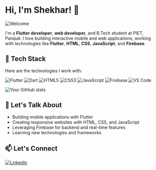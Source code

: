 # Hi, I'm Shekhar! 👋

![Welcome](https://user-images.githubusercontent.com/74038190/212897782-96581536-54a0-4b87-87b4-5e55f95e8a8b.gif)

I'm a **Flutter developer**, **web developer**, and B.Tech student at PIET, Panipat. I love building interactive mobile and web applications, working with technologies like **Flutter**, **HTML**, **CSS**, **JavaScript**, and **Firebase**.

## 🔧 Tech Stack
Here are the technologies I work with:

<p align="left">
  <img src="https://img.shields.io/badge/Flutter-%2302569B.svg?style=for-the-badge&logo=Flutter&logoColor=white" alt="Flutter"/>
  <img src="https://img.shields.io/badge/Dart-%230175C2.svg?style=for-the-badge&logo=dart&logoColor=white" alt="Dart"/>
  <img src="https://img.shields.io/badge/HTML5-%23E34F26.svg?style=for-the-badge&logo=html5&logoColor=white" alt="HTML5"/>
  <img src="https://img.shields.io/badge/CSS3-%231572B6.svg?style=for-the-badge&logo=css3&logoColor=white" alt="CSS3"/>
  <img src="https://img.shields.io/badge/JavaScript-%23F7DF1E.svg?style=for-the-badge&logo=javascript&logoColor=black" alt="JavaScript"/>
  <img src="https://img.shields.io/badge/Firebase-%23039BE5.svg?style=for-the-badge&logo=firebase&logoColor=white" alt="Firebase"/>
  <img src="https://img.shields.io/badge/VS%20Code-%23007ACC.svg?style=for-the-badge&logo=visual-studio-code&logoColor=white" alt="VS Code"/>
</p>



![Your GitHub stats](https://github-readme-stats.vercel.app/api?username=yourusername&show_icons=true&theme=radical)

## 💬 Let's Talk About
- Building mobile applications with Flutter
- Creating responsive websites with HTML, CSS, and JavaScript
- Leveraging Firebase for backend and real-time features
- Learning new technologies and frameworks

## 📫 Let's Connect
[![LinkedIn](https://img.shields.io/badge/LinkedIn-blue?style=flat-square&logo=linkedin)](https://www.linkedin.com/in/shekhar-rana-3899441ab)
